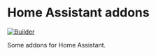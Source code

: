 # Home Assistant addons

[![Builder](https://github.com/FloMeyer/hassio-addons/actions/workflows/builder.yaml/badge.svg)](https://github.com/FloMeyer/hassio-addons/actions/workflows/builder.yaml)

Some addons for Home Assistant.
